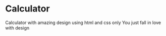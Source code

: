 # Calculator
Calculator with amazing design using html and css only You just fall in love with design

